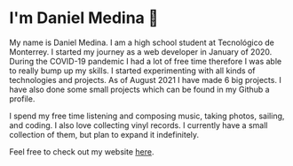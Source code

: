 # I'm Daniel Medina :wave:

My name is Daniel Medina. I am a high school student at Tecnológico de Monterrey. I started my journey as a web developer in January of 2020. During the COVID-19 pandemic I had a lot of free time therefore I was able to really bump up my skills. I started experimenting with all kinds of technologies and projects. As of August 2021 I have made 6 big projects. I have also done some small projects which can be found in my Github a profile.


I spend my free time listening and composing music, taking photos, sailing, and coding. I also love collecting vinyl records. I currently have a small collection of them, but plan to expand it indefinitely.

Feel free to check out my website [here](https://medina.dev). 
